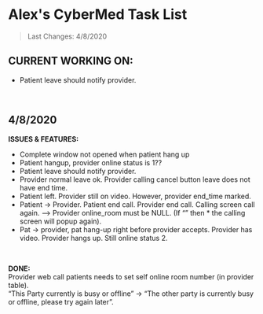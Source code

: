 # Alex's CyberMed Task List
>Last Changes: 4/8/2020 </br>

## CURRENT WORKING ON:</br> 
* Patient leave should notify provider.  </br>
</br> 

## 4/8/2020
**ISSUES & FEATURES:** </br> 
* Complete window not opened when patient hang up  </br>
* Patient hangup, provider online status is 1??   </br>
* Patient leave should notify provider.  </br>
* Provider normal leave ok. Provider calling cancel button leave does not have end time.  </br>
* Patient left. Provider still on video. However, provider end_time marked.  </br>
* Patient -> Provider. Patient end call. Provider end call. Calling screen call again. --> Provider online_room must be NULL. (If “” then * the calling screen will popup again).  </br>
* Pat -> provider, pat hang-up right before provider accepts. Provider has video. Provider hangs up. Still online status 2.  </br>
</br>

**DONE:** </br> 
Provider web call patients needs to set self online room number (in provider table). </br>
“This Party currently is busy or offline” -> “The other party is currently busy or offline, please try again later”. </br>
</br>



